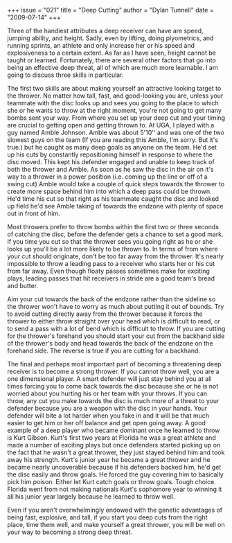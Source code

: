+++
issue = "021"
title = "Deep Cutting"
author = "Dylan Tunnell"
date = "2009-07-14"
+++

Three of the handiest attributes a deep receiver can have are speed, jumping
ability, and height. Sadly, even by lifting, doing plyometrics, and running
sprints, an athlete and only increase her or his speed and explosiveness to a
certain extent. As far as I have seen, height cannot be taught or learned.
Fortunately, there are several other factors that go into being an effective
deep threat, all of which are much more learnable. I am going to discuss three
skills in particular.  
  
The first two skills are about making yourself an attractive looking target to
the thrower. No matter how tall, fast, and good-looking you are, unless your
teammate with the disc looks up and sees you going to the place to which she
or he wants to throw at the right moment, you're not going to get many bombs
sent your way. From where you set up your deep cut and your timing are crucial
to getting open and getting thrown to. At UGA, I played with a guy named Amble
Johnson. Amble was about 5'10'' and was one of the two slowest guys on the
team (If you are reading this Amble, I'm sorry. But it's true.) but he caught
as many deep goals as anyone on the team. He'd set up his cuts by constantly
repositioning himself in response to where the disc moved. This kept his
defender engaged and unable to keep track of both the thrower and Amble. As
soon as he saw the disc in the air on it's way to a thrower in a power
position (i.e. coming up the line or off of a swing cut) Amble would take a
couple of quick steps towards the thrower to create more space behind him into
which a deep pass could be thrown. He'd time his cut so that right as his
teammate caught the disc and looked up field he'd see Amble taking of towards
the endzone with plenty of space out in front of him.  
  
Most throwers prefer to throw bombs within the first two or three seconds of
catching the disc, before the defender gets a chance to set a good mark. If
you time you cut so that the thrower sees you going right as he or she looks
up you'll be a lot more likely to be thrown to. In terms of from where your
cut should originate, don't be too far away from the thrower. It's nearly
impossible to throw a leading pass to a receiver who starts her or his cut
from far away. Even though floaty passes sometimes make for exciting plays,
leading passes that hit receivers in stride are a good team's bread and
butter.  
  
Aim your cut towards the back of the endzone rather than the sideline so the
thrower won't have to worry as much about putting it out of bounds. Try to
avoid cutting directly away from the thrower because it forces the thrower to
either throw straight over your head which is difficult to read, or to send a
pass with a lot of bend which is difficult to throw. If you are cutting for
the thrower's forehand you should start your cut from the backhand side of the
thrower's body and head towards the back of the endzone on the forehand side.
The reverse is true if you are cutting for a backhand.  
  
The final and perhaps most important part of becoming a threatening deep
receiver is to become a strong thrower. If you cannot throw well, you are a
one dimensional player. A smart defender will just stay behind you at all
times forcing you to come back towards the disc because she or he is not
worried about you hurting his or her team with your throws. If you can throw,
any cut you make towards the disc is much more of a threat to your defender
because you are a weapon with the disc in your hands. Your defender will bite
a lot harder when you fake in and it will be that much easier to get him or
her off balance and get open going away. A good example of a deep player who
became dominant once he learned to throw is Kurt Gibson. Kurt's first two
years at Florida he was a great athlete and made a number of exciting plays
but once defenders started picking up on the fact that he wasn't a great
thrower, they just stayed behind him and took away his strength. Kurt's junior
year he became a great thrower and he became nearly uncoverable because if his
defenders backed him, he'd get the disc easily and throw goals. He forced the
guy covering him to basically pick him poison. Either let Kurt catch goals or
throw goals. Tough choice. Florida went from not making nationals Kurt's
sophomore year to winning it all his junior year largely because he learned to
throw well.  
  
Even if you aren't overwhelmingly endowed with the genetic advantages of being
fast, explosive, and tall, if you start you deep cuts from the right place,
time them well, and make yourself a great thrower, you will be well on your
way to becoming a strong deep threat.
